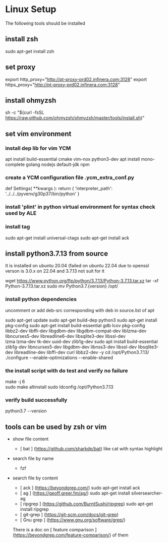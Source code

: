 # Linux Setup
The following tools should be installed 

## install zsh

  sudo apt-get install zsh

## set proxy

  export http_proxy="http://pt-proxy-prd02.infinera.com:3128"
  export https_proxy="http://pt-proxy-prd02.infinera.com:3128"
  
## install ohmyzsh

  sh -c "$(curl -fsSL https://raw.github.com/ohmyzsh/ohmyzsh/master/tools/install.sh)"

## set vim environment

### install dep lib for vim YCM
    
  apt install build-essential cmake vim-nox python3-dev
  apt install mono-complete golang nodejs default-jdk npm

### create a YCM configuration file .ycm_extra_conf.py

  def Settings( **kwargs ):
        return {
                'interpreter_path': '../../../pyvenv/g30p37/bin/python'
        }

### install 'plint' in python virtual environment for syntax check used by ALE

### install tag

  sudo apt-get install universal-ctags
  sudo apt-get install ack


## install python3.7.13 from source
It is installed on ubuntu 20.04 (failed on ubuntu 22.04
due to openssl verson is 3.0.x on 22.04 and 3.7.13 not suit for it

  wget https://www.python.org/ftp/python/3.7.13/Python-3.7.13.tar.xz
  tar -xf Python-3.7.13.tar.xz
  sudo mv Python3.7.{version} /opt/

### install python dependencies
uncomment or add deb-src corresponding with deb in source.list of apt
 
  sudo apt-get update
  sudo apt-get build-dep python3
  sudo apt-get install pkg-config
  sudo apt-get install build-essential gdb lcov pkg-config \
        libbz2-dev libffi-dev libgdbm-dev libgdbm-compat-dev liblzma-dev \
        libncurses5-dev libreadline6-dev libsqlite3-dev libssl-dev \
        lzma lzma-dev tk-dev uuid-dev zlib1g-dev
  sudo apt install build-essential zlib1g-dev libncurses5-dev libgdbm-dev libnss3-dev libssl-dev libsqlite3-dev libreadline-dev libffi-dev curl libbz2-dev -y
  cd /opt/Python3.7.13/
  ./configure --enable-optimizations --enable-shared

### the install script with do test and verify no failure

  make -j 6   
  sudo make altinstall
  sudo ldconfig /opt/Python3.7.13

### verify build successfully

  python3.7 --version

## tools can be used by zsh or vim

- show file content
  - [ bat ] (https://github.com/sharkdp/bat)
    like cat with syntax highlight
  
- search file by name
  - fzf

- search file by content
  - [ ack ] (https://beyondgrep.com/)
    sudo apt-get install ack
  - [ ag ] (https://geoff.greer.fm/ag/)
    sudo apt-get install silversearcher-ag
  - [ ripgrep ] (https://github.com/BurntSushi/ripgrep)
    sudo apt-get install ripgrep
  - [ git-grep ] (https://git-scm.com/docs/git-grep)
  - [ Gnu grep ] (https://www.gnu.org/software/grep/)
  
  There is a doc on [ feature comparison ] (https://beyondgrep.com/feature-comparison/) of them

